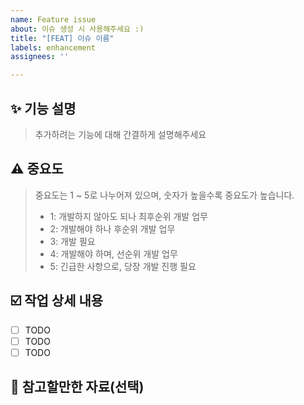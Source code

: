 ```yaml
---
name: Feature issue
about: 이슈 생성 시 사용해주세요 :)
title: "[FEAT] 이슈 이름"
labels: enhancement
assignees: ''

---
```


## ✨ 기능 설명
> 추가하려는 기능에 대해 간결하게 설명해주세요

## ⚠️ 중요도
> 중요도는 1 ~ 5로 나누어져 있으며, 숫자가 높을수록 중요도가 높습니다. 
>- 1: 개발하지 않아도 되나 최후순위 개발 업무
>- 2: 개발해야 하나 후순위 개발 업무 
>- 3: 개발 필요 
>- 4: 개발해야 하며, 선순위 개발 업무
>- 5: 긴급한 사항으로, 당장 개발 진행 필요


## ☑️ 작업 상세 내용
- [ ] TODO
- [ ] TODO
- [ ] TODO

## 📎 참고할만한 자료(선택)
